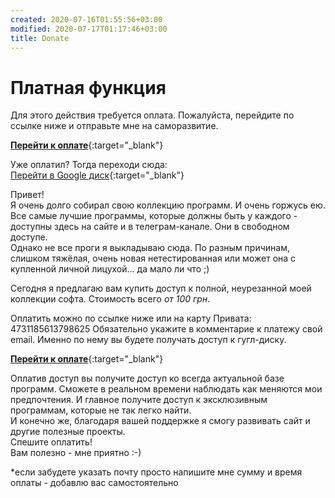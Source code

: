 ```yaml
---
created: 2020-07-16T01:55:56+03:00
modified: 2020-07-17T01:17:46+03:00
title: Donate
---
```


# Платная функция

Для этого действия требуется оплата. Пожалуйста, перейдите по ссылке ниже и отправьте мне на саморазвитие. 

[**Перейти к оплате**](https://send.monobank.ua/jar/2Zk6tzkyGd){:target="_blank"}

Уже оплатил? Тогда переходи сюда:  
[Перейти в Google диск](#){:target="_blank"}  

Привет!  
Я очень долго собирал свою коллекцию программ. И очень горжусь ею. Все самые лучшие программы, которые должны быть у каждого - доступны здесь на сайте и в телеграм-канале. Они в свободном доступе.  
Однако не все проги я выкладываю сюда. По разным причинам, слишком тяжёлая, очень новая нетестированная или может она с купленной личной лицухой... да мало ли что ;)  

Сегодня я предлагаю вам купить доступ к  полной, неурезанной моей коллекции софта. Стоимость всего _от 100 грн_. 

Оплатить можно по ссылке ниже или на карту Привата:  4731185613798625
Обязательно укажите в комментарие к платежу свой email. Именно по нему вы будете получать доступ к гугл-диску.

[**Перейти к оплате**](https://send.monobank.ua/jar/2Zk6tzkyGd){:target="_blank"}

Оплатив доступ вы получите доступ ко всегда актуальной базе программ. Сможете в реальном времени наблюдать как меняются мои предпочтения. И главное получите доступ к эксклюзивным программам, которые не так легко найти.  
И конечно же, благодаря вашей поддержке я смогу развивать сайт и другие полезные проекты.  
Спешите оплатить!  
Вам полезно - мне приятно :-)

\*если забудете указать почту просто напишите мне сумму и время оплаты - добавлю вас самостоятельно
